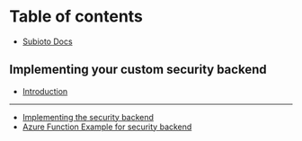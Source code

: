 # Table of contents

* [Subioto Docs](README.md)

## Implementing your custom security backend

* [Introduction](implementing-your-custom-security-backend/introduction.md)

---

* [Implementing the security backend](implementing-the-security-backend.md)
* [Azure Function Example for security backend](azure-function-example-for-security-backend.md)

